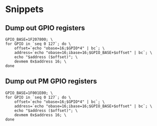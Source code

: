 # Snippets

## Dump out GPIO registers

```
GPIO_BASE=1F207800; \
for GPIO in `seq 0 127`; do \
    offset=`echo "obase=16;$GPIO*4" | bc`; \
    address=`echo "obase=16;ibase=16;$GPIO_BASE+$offset" | bc`; \
    echo "$address ($offset)"; \
    devmem 0x$address 16; \
done
```

## Dump out PM GPIO registers

```
GPIO_BASE=1F001E00; \
for GPIO in `seq 0 127`; do \
    offset=`echo "obase=16;$GPIO*4" | bc`; \
    address=`echo "obase=16;ibase=16;$GPIO_BASE+$offset" | bc`; \
    echo "$address ($offset)"; \
    devmem 0x$address 16; \
done
```

